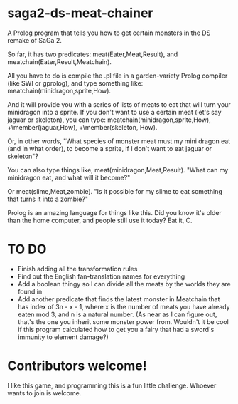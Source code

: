 # saga2-ds-meat-chainer
A Prolog program that tells you how to get certain monsters in the DS remake of SaGa 2.

So far, it has two predicates:
meat(Eater,Meat,Result), and meatchain(Eater,Result,Meatchain).

All you have to do is compile the .pl file in a garden-variety Prolog compiler (like SWI or gprolog), and type something like:
  meatchain(minidragon,sprite,How).
  
And it will provide you with a series of lists of meats to eat that will turn your minidragon into a sprite.
If you don't want to use a certain meat (let's say jaguar or skeleton), you can type:
  meatchain(minidragon,sprite,How), +\member(jaguar,How), +\member(skeleton, How).
  
Or, in other words, "What species of monster meat must my mini dragon eat (and in what order), to become a sprite, if I don't want to eat jaguar or skeleton"?

You can also type things like,
  meat(minidragon,Meat,Result).
"What can my minidragon eat, and what will it become?"

Or
  meat(slime,Meat,zombie).
"Is it possible for my slime to eat something that turns it into a zombie?"

Prolog is an amazing language for things like this. Did you know it's older than the home computer, and people still use it today? Eat it, C.


# TO DO

* Finish adding all the transformation rules
* Find out the English fan-translation names for everything
* Add a boolean thingy so I can divide all the meats by the worlds they are found in
* Add another predicate that finds the latest monster in Meatchain that has index of 3n - x - 1, where x is the number of meats you have already eaten mod 3, and n is a natural number. (As near as I can figure out, that's the one you inherit some monster power from. Wouldn't it be cool if this program calculated how to get you a fairy that had a sword's immunity to element damage?)


# Contributors welcome!
I like this game, and programming this is a fun little challenge. Whoever wants to join is welcome.
